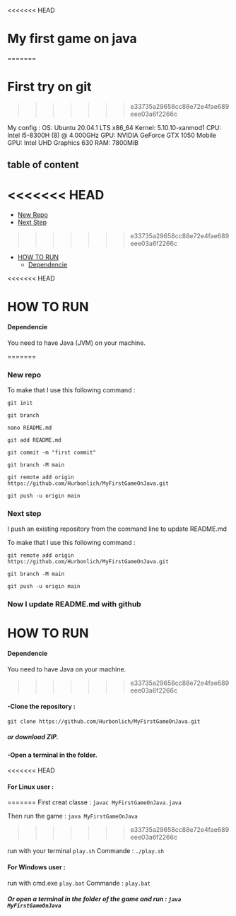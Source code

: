 <<<<<<< HEAD
# My first game on java
=======
# First try on git
>>>>>>> e33735a29658cc88e72e4fae689eee03a6f2266c

My config :
OS: Ubuntu 20.04.1 LTS x86_64
Kernel: 5.10.10-xanmod1
CPU: Intel i5-8300H (8) @ 4.000GHz 
GPU: NVIDIA GeForce GTX 1050 Mobile 
GPU: Intel UHD Graphics 630 
RAM: 7800MiB 

## table of content
<<<<<<< HEAD
=======
- [New Repo](#new-repo)
- [Next Step](#next-step)
>>>>>>> e33735a29658cc88e72e4fae689eee03a6f2266c
- [HOW TO RUN](#how-to-run)
  - [Dependencie](#dependencie)


<<<<<<< HEAD
# HOW TO RUN
#### Dependencie 
You need to have Java (JVM) on your machine.

=======

### New repo
To make that I use this following command : 
```
git init
```
```
git branch
```
```
nano README.md
```
```
git add README.md
```
```
git commit -m "first commit"
```
```
git branch -M main
```
```
git remote add origin https://github.com/Hurbonlich/MyFirstGameOnJava.git
```
```
git push -u origin main 
```

### Next step 

I push an existing repository from the command line to update README.md

To make that I use this following command : 
```
git remote add origin https://github.com/Hurbonlich/MyFirstGameOnJava.git
```
```
git branch -M main
```
```
git push -u origin main
```

### Now I update README.md with github



# HOW TO RUN
#### Dependencie 
You need to have Java on your machine.

>>>>>>> e33735a29658cc88e72e4fae689eee03a6f2266c

#### -Clone the repository : 
```git clone https://github.com/Hurbonlich/MyFirstGameOnJava.git```

##### or download ZIP.

#### -Open a terminal in the folder.

<<<<<<< HEAD
#### For Linux user  : 
=======
First creat classe : ```javac MyFirstGameOnJava.java```

Then run the game : ```java MyFirstGameOnJava```
>>>>>>> e33735a29658cc88e72e4fae689eee03a6f2266c

run with your terminal ```play.sh```
Commande : ```./play.sh```

#### For Windows user : 

run with cmd.exe ```play.bat```
Commande : ```play.bat```

##### Or open a terminal in the folder of the game and run : ```java MyFirstGameOnJava```

